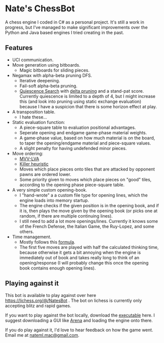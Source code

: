 # Nate's ChessBot

A chess engine I coded in C# as a personal project.
It's still a work in progress, but I've managed to make significant improvements over the Python and Java based engines I tried creating in the past.

## Features

- UCI communication.
- Move generation using bitboards.
    - Magic bitboards for sliding pieces.
- Negamax with alpha-beta pruning DFS.
    - Iterative deepening.
    - Fail-soft alpha-beta pruning.
    - [Quiescence Search](https://www.chessprogramming.org/Quiescence_Search) with [delta pruning](https://www.chessprogramming.org/Delta_Pruning) and a stand-pat score. Currently quiescence is limited to a depth of 4, but I might increase this (and look into pruning using static exchange evaluation) because I have a suspicion that there is some horizon effect at play.
- A transposition table.
    - I hate these...
- Static evaluation function:
    - A piece-square table to evaluation positional advantages.
    - Seperate opening and endgame game-phase material weights.
    - A game-phase value, based on how much material is on the board, to taper the opening/endgame material and piece-square values.
    - A slight penalty for having undefended minor pieces.
- Move ordering:
    - [MVV-LVA](https://www.chessprogramming.org/MVV-LVA)
    - [Killer heuristic](https://www.chessprogramming.org/Killer_Heuristic)
    - Moves which place pieces onto tiles that are attacked by opponent pawns are ordered lower.
    - Some priority given to moves which place pieces on "good" tiles, according to the opening phase piece-square table.
- A very simple custom opening-book.
    - I "hand-wrote" a a custom file type for opening lines, which the engine loads into memory startup.
    - The engine checks if the given position is in the opening book, and if it is, then plays the move given by the opening book (or picks one at random, if there are multiple continuing lines).
    - I still need to add a lot more openings/lines. Currently it knows some of the French Defense, the Italian Game, the Ruy-Lopez, and some others.
- Time management.
    - Mostly follows this [formula](https://www.chessprogramming.org/Time_Management#Extra_Time).
    - The first five moves are played with half the calculated thinking time, because otherwise it gets a bit annoying when the engine is immediately out of book and takes really long to think of an opening/response (I will probably change this once the opening book contains enough opening lines).

## Playing against it

This bot is available to play against over here https://lichess.org/@/NatesBot .
The bot on lichess is currently only accepting blitz and rapid games.

If you want to play against the bot locally, download the [executable](https://github.com/Nateml/ChessBot/releases) here. I suggest downloading a GUI like [Arena](http://www.playwitharena.de) and loading the engine onto there.

If you do play against it, I'd love to hear feedback on how the game went. Email me at nateml.mac@gmail.com.